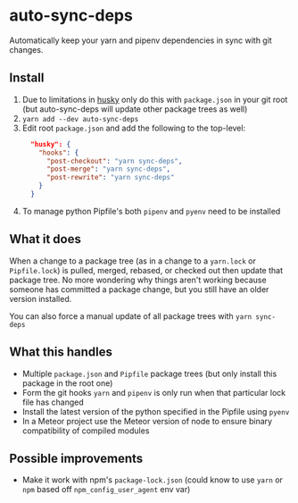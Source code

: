# auto-sync-deps

Automatically keep your yarn and pipenv dependencies in sync with git changes.

## Install

1. Due to limitations in [husky](https://github.com/typicode/husky/blob/next/DOCS.md)
   only do this with `package.json` in your git root (but auto-sync-deps will update other package trees as well)
2. `yarn add --dev auto-sync-deps`
3. Edit root `package.json` and add the following to the top-level:
   ```json
     "husky": {
       "hooks": {
         "post-checkout": "yarn sync-deps",
         "post-merge": "yarn sync-deps",
         "post-rewrite": "yarn sync-deps"
       }
     }
   ```
4. To manage python Pipfile's both `pipenv` and `pyenv` need to be installed

## What it does

When a change to a package tree (as in a change to a `yarn.lock` or `Pipfile.lock`)
is pulled, merged, rebased, or checked out then update that package tree.
No more wondering why things aren't working because someone has
committed a package change, but you still have an older version installed.

You can also force a manual update of all package trees with `yarn sync-deps`

## What this handles

- Multiple `package.json` and `Pipfile` package trees (but only install this package
  in the root one)
- Form the git hooks `yarn` and `pipenv` is only run when that particular lock file has changed
- Install the latest version of the python specified in the Pipfile using `pyenv`
- In a Meteor project use the Meteor version of node to ensure binary compatibility of compiled modules

## Possible improvements

- Make it work with npm's `package-lock.json` (could know to use `yarn`
  or `npm` based off `npm_config_user_agent` env var)
